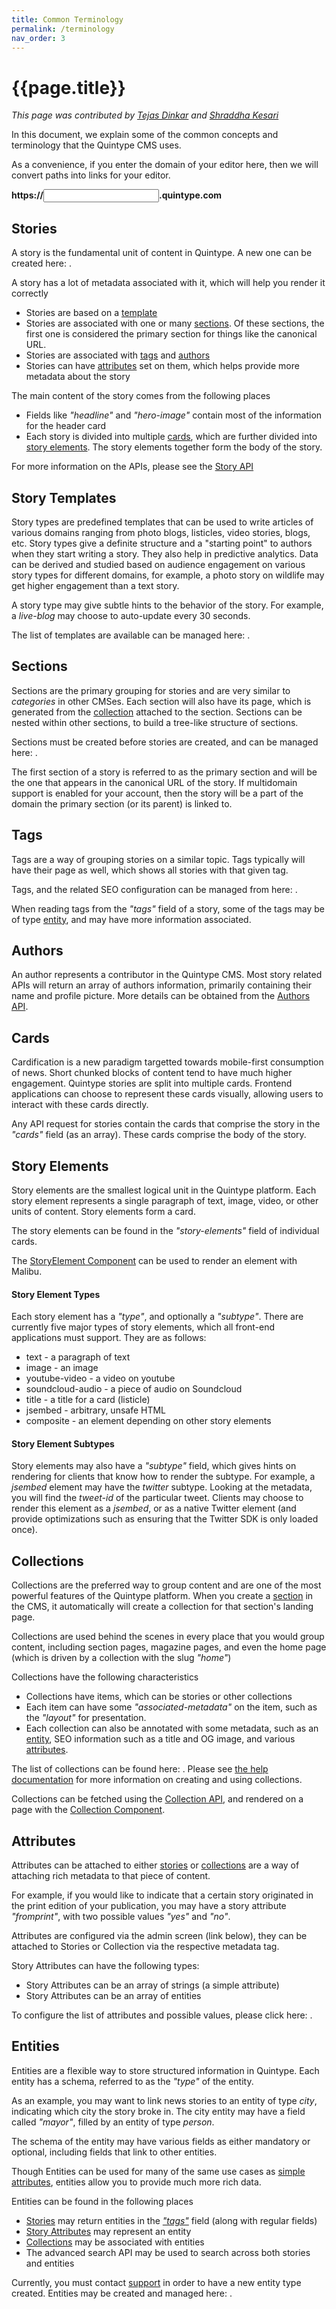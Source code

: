 ```yaml
---
title: Common Terminology
permalink: /terminology
nav_order: 3
---
```


# {{page.title}}

*This page was contributed by [Tejas Dinkar](https://twitter.com/tdinkar) and [Shraddha Kesari](https://www.linkedin.com/in/shraddha-k-3a3548161/)*

In this document, we explain some of the common concepts and terminology that the Quintype CMS uses.

As a convenience, if you enter the domain of your editor here, then we will convert paths into links for your editor.

<b>https://<input id="publisher-name"/>.quintype.com</b>

## Stories

A story is the fundamental unit of content in Quintype. A new one can be created here: <span data-editor-path="/story/new"></span>.

A story has a lot of metadata associated with it, which will help you render it correctly
* Stories are based on a [template](#story-templates)
* Stories are associated with one or many [sections](#sections). Of these sections, the first one is considered the primary section for things like the canonical URL.
* Stories are associated with [tags](#tags) and [authors](#authors)
* Stories can have [attributes](#attributes) set on them, which helps provide more metadata about the story

The main content of the story comes from the following places
* Fields like *"headline"* and *"hero-image"* contain most of the information for the header card
* Each story is divided into multiple [cards](#cards), which are further divided into [story elements](#story-elements). The story elements together form the body of the story.

For more information on the APIs, please see the [Story API](https://developers.quintype.com/quintype-node-backend/Story.html)

## Story Templates

Story types are predefined templates that can be used to write articles of various domains ranging from photo blogs, listicles, video stories, blogs, etc. Story types give a definite structure and a "starting point" to authors when they start writing a story. They also help in predictive analytics. Data can be derived and studied based on audience engagement on various story types for different domains, for example, a photo story on wildlife may get higher engagement than a text story.

A story type may give subtle hints to the behavior of the story. For example, a *live-blog* may choose to auto-update every 30 seconds.

The list of templates are available can be managed here: <span data-editor-path="/settings/configure/story-templates"></span>.

## Sections

Sections are the primary grouping for stories and are very similar to *categories* in other CMSes. Each section will also have its page, which is generated from the [collection](#collections) attached to the section. Sections can be nested within other sections, to build a tree-like structure of sections.

Sections must be created before stories are created, and can be managed here: <span data-editor-path="/manage/sections"></span>.

The first section of a story is referred to as the primary section and will be the one that appears in the canonical URL of the story. If multidomain support is enabled for your account, then the story will be a part of the domain the primary section (or its parent) is linked to.

## Tags

Tags are a way of grouping stories on a similar topic. Tags typically will have their page as well, which shows all stories with that given tag.

Tags, and the related SEO configuration can be managed from here: <span data-editor-path="/manage/tags"></span>.

When reading tags from the *"tags"* field of a story, some of the tags may be of type [entity](#entities), and may have more information associated.

## Authors

An author represents a contributor in the Quintype CMS. Most story related APIs will return an array of authors information, primarily containing their name and profile picture. More details can be obtained from the [Authors API](https://developers.quintype.com/quintype-node-backend/Author.html).

## Cards

Cardification is a new paradigm targetted towards mobile-first consumption of news. Short chunked blocks of content tend to have much higher engagement. Quintype stories are split into multiple cards. Frontend applications can choose to represent these cards visually, allowing users to interact with these cards directly.

Any API request for stories contain the cards that comprise the story in the *"cards"* field (as an array). These cards comprise the body of the story.

## Story Elements

Story elements are the smallest logical unit in the Quintype platform. Each story element represents a single paragraph of text, image, video, or other units of content. Story elements form a card.

The story elements can be found in the *"story-elements"* field of individual cards.

The [StoryElement Component](https://developers.quintype.com/quintype-node-components/StoryElement.html) can be used to render an element with Malibu.

#### Story Element Types

Each story element has a *"type"*, and optionally a *"subtype"*. There are currently five major types of story elements, which all front-end applications must support. They are as follows:

* text - a paragraph of text
* image - an image
* youtube-video - a video on youtube
* soundcloud-audio - a piece of audio on Soundcloud
* title - a title for a card (listicle)
* jsembed - arbitrary, unsafe HTML
* composite - an element depending on other story elements

#### Story Element Subtypes

Story elements may also have a *"subtype"* field, which gives hints on rendering for clients that know how to render the subtype. For example, a *jsembed* element may have the *twitter* subtype. Looking at the metadata, you will find the *tweet-id* of the particular tweet. Clients may choose to render this element as a *jsembed*, or as a native Twitter element (and provide optimizations such as ensuring that the Twitter SDK is only loaded once).

## Collections

Collections are the preferred way to group content and are one of the most powerful features of the Quintype platform. When you create a [section](#sections) in the CMS, it automatically will create a collection for that section's landing page.

Collections are used behind the scenes in every place that you would group content, including section pages, magazine pages, and even the home page (which is driven by a collection with the slug *"home"*)

Collections have the following characteristics

* Collections have items, which can be stories or other collections
* Each item can have some *"associated-metadata"* on the item, such as the *"layout"* for presentation.
* Each collection can also be annotated with some metadata, such as an [entity](#entities), SEO information such as a title and OG image, and various [attributes](#attributes).

The list of collections can be found here: <span data-editor-path="/content/collections"></span>. Please see [the help documentation](https://help.quintype.com/topic/collections) for more information on creating and using collections.

Collections can be fetched using the [Collection API](https://developers.quintype.com/quintype-node-backend/Collection.html), and rendered on a page with the [Collection Component](https://developers.quintype.com/quintype-node-components/Collection.html).

## Attributes

Attributes can be attached to either [stories](#stories) or [collections](#collections) are a way of attaching rich metadata to that piece of content.

For example, if you would like to indicate that a certain story originated in the print edition of your publication, you may have a story attribute *"fromprint"*, with two possible values *"yes"* and *"no"*.

Attributes are configured via the admin screen (link below), they can be attached to Stories or Collection via the respective metadata tag.

Story Attributes can have the following types:
* Story Attributes can be an array of strings (a simple attribute)
* Story Attributes can be an array of entities

To configure the list of attributes and possible values, please click here: <span data-editor-path="/manage/attributes"></span>.

## Entities

Entities are a flexible way to store structured information in Quintype. Each entity has a schema, referred to as the *"type"* of the entity.

As an example, you may want to link news stories to an entity of type *city*, indicating which city the story broke in. The city entity may have a field called *"mayor"*, filled by an entity of type *person*.

The schema of the entity may have various fields as either mandatory or optional, including fields that link to other entities.

Though Entities can be used for many of the same use cases as [simple attributes](#attributes), entities allow you to provide much more rich data.

Entities can be found in the following places
* [Stories](#stories) may return entities in the [*"tags"*](#tags) field (along with regular fields)
* [Story Attributes](#attributes) may represent an entity
* [Collections](#collections) may be associated with entities
* The advanced search API may be used to search across both stories and entities

Currently, you must contact [support](mailto:support@quintype.com) in order to have a new entity type created. Entities may be created and managed here: <span data-editor-path="/manage/entities"></span>.
